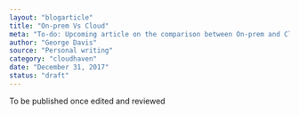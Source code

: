 ```yaml
---
layout: "blogarticle"
title: "On-prem Vs Cloud"
meta: "To-do: Upcoming article on the comparison between On-prem and Cloud"
author: "George Davis"
source: "Personal writing"
category: "cloudhaven"
date: "December 31, 2017"
status: "draft"
---
```


To be published once edited and reviewed